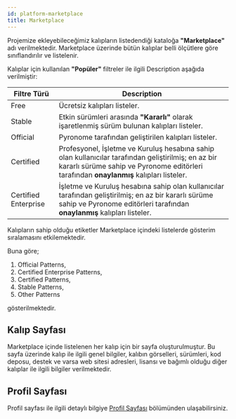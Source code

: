 ```yaml
---
id: platform-marketplace
title: Marketplace
---
```


<a id="aHeaderMenuAnchor" data-header-menu="Docs"></a>

Projemize ekleyebileceğimiz kalıpların listedendiği kataloğa **"Marketplace"** adı verilmektedir. Marketplace üzerinde bütün kalıplar belli ölçütlere göre sınıflandırılır ve listelenir.

Kalıplar için kullanılan **"Popüler"** filtreler ile ilgili Description aşağıda verilmiştir:

| Filtre Türü | Description |
| ------ | ------ |
| Free | Ücretsiz kalıpları listeler. |
| Stable | Etkin sürümleri arasında **"Kararlı"** olarak işaretlenmiş sürüm bulunan kalıpları listeler. |
| Official | Pyronome tarafından geliştirilen kalıpları listeler. |
| Certified | Profesyonel, İşletme ve Kuruluş hesabına sahip olan kullanıcılar tarafından geliştirilmiş; en az bir kararlı sürüme sahip ve Pyronome editörleri tarafından **onaylanmış** kalıpları listeler. |
| Certified Enterprise | İşletme ve Kuruluş hesabına sahip olan kullanıcılar tarafından geliştirilmiş; en az bir kararlı sürüme sahip ve Pyronome editörleri tarafından **onaylanmış** kalıpları listeler. |

Kalıpların sahip olduğu etiketler Marketplace içindeki listelerde gösterim sıralamasını etkilemektedir.

Buna göre;

1. Official Patterns,
2. Certified Enterprise Patterns,
3. Certified Patterns,
4. Stable Patterns,
5. Other Patterns

gösterilmektedir.

## Kalıp Sayfası
Marketplace içinde listelenen her kalıp için bir sayfa oluşturulmuştur. Bu sayfa üzerinde kalıp ile ilgili genel bilgiler, kalıbın görselleri, sürümleri, kod deposu, destek ve varsa web sitesi adresleri, lisansı ve bağımlı olduğu diğer kalıplar ile ilgili bilgiler verilmektedir.

## Profil Sayfası
Profil sayfası ile ilgili detaylı bilgiye [Profil Sayfası](/latest/tr/docs/platform-kullanici-profili#profil-sayfası) bölümünden ulaşabilirsiniz.